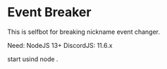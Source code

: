 # Event Breaker

This is selfbot for breaking nickname event changer.

Need: NodeJS 13+
DiscordJS: 11.6.x

start usind node .

